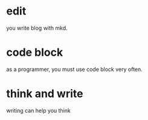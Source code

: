 # edit

you write blog with mkd.

# code block

as a programmer, you must use code block very often.

# think and write

writing can help you think
